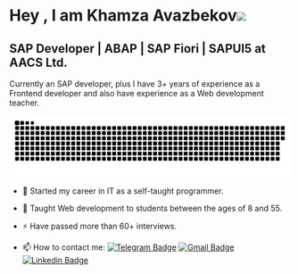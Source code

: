 Hey , I am Khamza Avazbekov![](https://user-images.githubusercontent.com/18350557/176309783-0785949b-9127-417c-8b55-ab5a4333674e.gif)
==========================================================================================================================================

SAP Developer | ABAP | SAP Fiori | SAPUI5 at AACS Ltd.
--------------------

Currently an SAP developer, plus I have 3+ years of experience as a Frontend developer and also have experience as a Web development teacher.

<p align="center">
 <img width="600" src="assets/github-snake.svg" alt="snake"/>
</p>

- :telescope: Started my career in IT as a self-taught programmer.

- :seedling:  Taught Web development to students between the ages of 8 and 55.

- :zap: Have passed more than 60+ interviews.

- :mailbox: How to contact me: [![Telegram Badge](https://img.shields.io/badge/-avazbekhamza-blue?style=flat&logo=Telegram&logoColor=white)](https://t.me/avazbekhamza) [![Gmail Badge](https://img.shields.io/badge/-Gmail-red?style=flat&logo=Gmail&logoColor=white)](mailto:khamzadevv@gmail.com) [![Linkedin Badge](https://img.shields.io/badge/-Linkedin-blue?style=flat&logo=Linkedin&logoColor=white)](www.linkedin.com/in/avazbekhamza)

